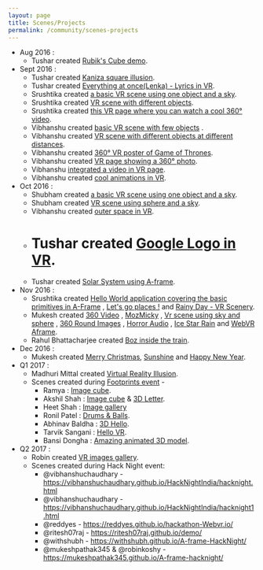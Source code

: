 ```yaml
---
layout: page
title: Scenes/Projects
permalink: /community/scenes-projects
---
```


* Aug 2016 :
  * Tushar created [Rubik's Cube demo](http://tushararora.github.io/rubiks-cube/). 
* Sept 2016 :
  * Tushar created [Kaniza square illusion](http://tushararora.github.io/kaniza-square/). 
  * Tushar created [Everything at once(Lenka) - Lyrics in VR](http://tushararora.github.io/lyrics-vr/). 
  * Srushtika created [a basic VR scene using one object and a sky](https://srushtika.github.io/mywebvr/Scene%201/index.html).
  * Srushtika created [VR scene with different objects](https://srushtika.github.io/mywebvr/Scene%202/index.html).
  * Srushtika created [ this VR page where you can watch a cool 360° video](https://srushtika.github.io/mywebvr/Scene%203/index.html).
  * Vibhanshu created [basic VR scene with few objects](https://vibhanshuchaudhary.github.io/MyVR/scene1.html) .
  * Vibhanshu created [VR scene with different objects at different distances](https://vibhanshuchaudhary.github.io/MyVR/scene2.html).
  * Vibhanshu created [360° VR poster of Game of Thrones](https://vibhanshuchaudhary.github.io/MyVR/scene3.html).
  * Vibhanshu created [VR page showing a 360° photo](https://vibhanshuchaudhary.github.io/MyVR/scene4.html).
  * Vibhanshu [integrated a video in VR page](https://vibhanshuchaudhary.github.io/MyVR/scene5.html).
  * Vibhanshu created [ cool animations in VR](https://vibhanshuchaudhary.github.io/MyVR/scene6.html).
* Oct 2016 :
  * Shubham created [a basic VR scene using one object and a sky](https://shubhamgeete.github.io/MywebVR/aframe.html).
  * Shubham created [VR scene using sphere and a sky](https://shubhamgeete.github.io/MywebVR/webvr_scene3.html).
  * Vibhanshu created [outer space in VR](https://vibhanshuchaudhary.github.io/MyVR/scene7.html).
  * # Tushar created [Google Logo in VR](http://tushararora.github.io/google-logo-colors-animation/).
  * Tushar created [Solar System using A-frame](http://tushararora.github.io/solar-system/).
* Nov 2016 :
  * Srushtika created [Hello World application covering the basic primitives in A-Frame](https://srushtika.github.io/mywebvr/Hello%20World/index.html)  , [ Let's go places !](https://srushtika.github.io/mywebvr/ContentDisplayWebsite/index.html) and [Rainy Day - VR Scenery](https://srushtika.github.io/mywebvr/VR%20Scenery/index.html).
  * Mukesh created [360 Video](https://mukeshpathak345.github.io/360-video/) , [MozMicky](https://mukeshpathak345.github.io/Sonal-GuptaVr/) , [Vr scene using sky and sphere](https://mukeshpathak345.github.io/mozmicky.webvr.io/)  , [360 Round Images](https://mukeshpathak345.github.io/moz-webVR/) , [Horror Audio](https://mukeshpathak345.github.io/horror-theme/)  , [Ice Star Rain](https://mukeshpathak345.github.io/Ice-Star-Rain/) and [WebVR Aframe](https://mukeshpathak345.github.io/mozilla-webvr/). 
  * Rahul Bhattacharjee created [Boz inside the train](https://rahuldecoded.github.io/). 
* Dec 2016 :
  * Mukesh created [Merry Christmas](https://mukeshpathak345.github.io/Merry-Christmas/), [Sunshine](https://mukeshpathak345.github.io/sunshine/)  and [Happy New Year](https://mukeshpathak345.github.io/New-year-2017/).
* Q1 2017 :
  * Madhuri Mittal created [Virtual Reality Illusion](https://madhuriqa.github.io/WebVR/illusion.html).
  * Scenes created during [Footprints event](https://reps.mozilla.org/e/footprints-2017/) -
    * Ramya :  [Image cube](http://ramya.pe.hu/upload/PhotoCube.html).
    * Akshil Shah : [Image cube](http://akshil.in/vr/) & [3D Letter](http://akshil.in/vr/akshil.html).
    * Heet Shah : [Image gallery](http://heet.heetshah.com/) 
    * Ronil Patel : [Drums & Balls](https://devilsown111.github.io/vr/ronilpatel.html).
    * Abhinav Baldha : [3D Hello](https://abhinavbaldha.github.io/webVR1/vr5.html).
    * Tarvik Sangani : [Hello VR](https://tarviksangani.github.io/VR/hello_VR.html).
    * Bansi Dongha : [Amazing animated 3D model](https://bansi511.github.io/firstweb/vr.html).
* Q2 2017 :
  * Robin created [VR images gallery](https://robinkoshy.github.io/MozVR/).
  * Scenes created during Hack Night event:
    * @vibhanshuchaudhary - https://vibhanshuchaudhary.github.io/HackNightIndia/hacknight.html
    * @vibhanshuchaudhary - https://vibhanshuchaudhary.github.io/HackNightIndia/hacknight1.html
    * @reddyes - https://reddyes.github.io/hackathon-Webvr.io/
    * @ritesh07raj - https://ritesh07raj.github.io/demo/
    * @withshubh - https://withshubh.github.io/A-frame-HackNight/
    * @mukeshpathak345 & @robinkoshy - https://mukeshpathak345.github.io/A-frame-hacknight/
